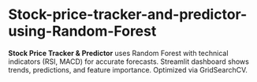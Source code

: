 # Stock-price-tracker-and-predictor-using-Random-Forest
**Stock Price Tracker &amp; Predictor** uses Random Forest with technical indicators (RSI, MACD) for accurate forecasts. Streamlit dashboard shows trends, predictions, and feature importance. Optimized via GridSearchCV.
